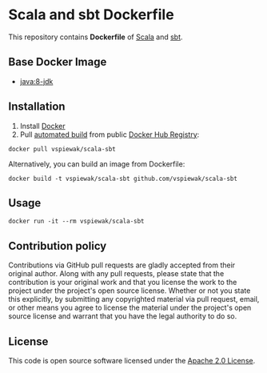# Scala and sbt Dockerfile

This repository contains **Dockerfile** of [Scala](http://www.scala-lang.org) and [sbt](http://www.scala-sbt.org).


## Base Docker Image ##

* [java:8-jdk](https://hub.docker.com/_/java)


## Installation ##

1. Install [Docker](https://www.docker.com)
2. Pull [automated build](https://registry.hub.docker.com/u/vspiewak/scala-sbt) from public [Docker Hub Registry](https://registry.hub.docker.com):
```
docker pull vspiewak/scala-sbt
```
Alternatively, you can build an image from Dockerfile:
```
docker build -t vspiewak/scala-sbt github.com/vspiewak/scala-sbt
```


## Usage ##

```
docker run -it --rm vspiewak/scala-sbt
```


## Contribution policy ##

Contributions via GitHub pull requests are gladly accepted from their original author. Along with any pull requests, please state that the contribution is your original work and that you license the work to the project under the project's open source license. Whether or not you state this explicitly, by submitting any copyrighted material via pull request, email, or other means you agree to license the material under the project's open source license and warrant that you have the legal authority to do so.


## License ##

This code is open source software licensed under the [Apache 2.0 License]("http://www.apache.org/licenses/LICENSE-2.0.html").
